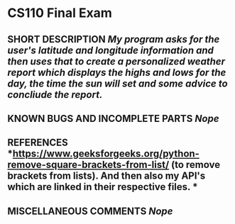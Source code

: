 # CS110 Final Exam

## SHORT DESCRIPTION *My program asks for the user's latitude and longitude information and then uses that to create a personalized weather report which displays the highs and lows for the day, the time the sun will set and some advice to concliude the report.*

## KNOWN BUGS AND INCOMPLETE PARTS *Nope*

## REFERENCES *https://www.geeksforgeeks.org/python-remove-square-brackets-from-list/ (to remove brackets from lists). And then also my API's which are linked in their respective files. *

## MISCELLANEOUS COMMENTS *Nope*